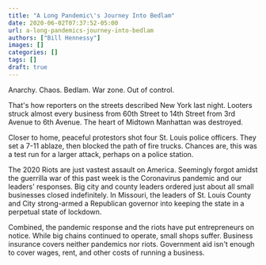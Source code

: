 ```yaml
---
title: "A Long Pandemic\'s Journey Into Bedlam"
date: 2020-06-02T07:37:52-05:00
url: a-long-pandemics-journey-into-bedlam
authors: ["Bill Hennessy"]
images: []
categories: []
tags: []
draft: true
---
```


Anarchy. Chaos. Bedlam. War zone. Out of control. 

That's how reporters on the streets described New York last night. Looters struck almost every business from 60th Street to 14th Street from 3rd Avenue to 6th Avenue. The heart of Midtown Manhattan was destroyed. 

Closer to home, peaceful protestors shot four St. Louis police officers. They set a 7-11 ablaze, then blocked the path of fire trucks. Chances are, this was a test run for a larger attack, perhaps on a police station. 

The 2020 Riots are just vastest assault on America. Seemingly forgot amidst the guerrilla war of this past week is the Coronavirus pandemic and our leaders' responses. Big city and county leaders ordered just about all small businesses closed indefinitely. In Missouri, the leaders of St. Louis County and City strong-armed a Republican governor into keeping the state in a perpetual state of lockdown. 

Combined, the pandemic response and the riots have put entrepreneurs on notice. While big chains continued to operate, small shops suffer. Business insurance covers neither pandemics nor riots. Government aid isn't enough to cover wages, rent, and other costs of running a business. 

